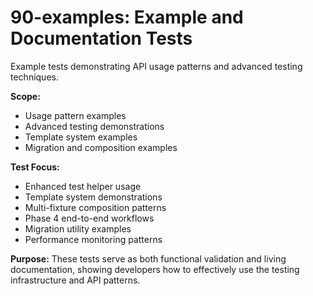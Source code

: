# 90-examples: Example and Documentation Tests

Example tests demonstrating API usage patterns and advanced testing techniques.

**Scope:**
- Usage pattern examples
- Advanced testing demonstrations
- Template system examples
- Migration and composition examples

**Test Focus:**
- Enhanced test helper usage
- Template system demonstrations
- Multi-fixture composition patterns
- Phase 4 end-to-end workflows
- Migration utility examples
- Performance monitoring patterns

**Purpose:**
These tests serve as both functional validation and living documentation,
showing developers how to effectively use the testing infrastructure
and API patterns.